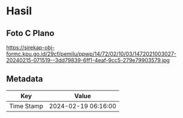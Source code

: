 # Hasil

## Foto C Plano

https://sirekap-obj-formc.kpu.go.id/29cf/pemilu/ppwp/14/72/02/10/03/1472021003027-20240215-071519--3dd79839-6ff1-4eaf-9cc5-279e79903579.jpg


## Metadata

| Key        | Value               |
| ---------- | ------------------- |
| Time Stamp | 2024-02-19 06:16:00 |



